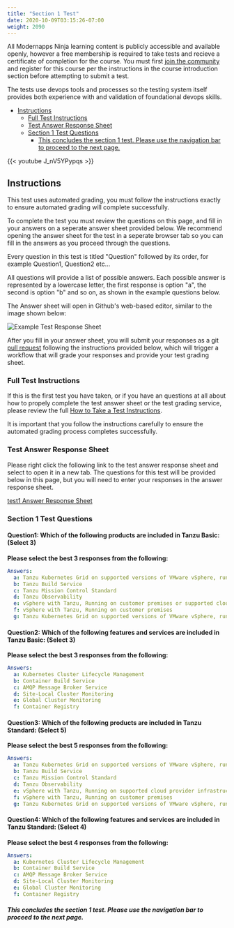 ```yaml
---
title: "Section 1 Test"
date: 2020-10-09T03:15:26-07:00
weight: 2090
---
```


All Modernapps Ninja learning content is publicly accessible and available openly, however a free membership is required to take tests and recieve a certificate of completion for the course. You must first [join the community](https://modernapps.ninja/about/membership/) and register for this course per the instructions in the course introduction section before attempting to submit a test.

The tests use devops tools and processes so the testing system itself provides both experience with and validation of foundational devops skills. 

- [Instructions](#instructions)
  - [Full Test Instructions](#full-test-instructions)
  - [Test Answer Response Sheet](#test-answer-response-sheet)
  - [Section 1 Test Questions](#section-1-test-questions)
      - [This concludes the section 1 test. Please use the navigation bar to proceed to the next page.](#this-concludes-the-section-1-test-please-use-the-navigation-bar-to-proceed-to-the-next-page)

{{< youtube J_nV5YPypqs >}}

## Instructions

This test uses automated grading, you must follow the instructions exactly to ensure automated grading will complete successfully. 

To complete the test you must review the questions on this page, and fill in your answers on a seperate answer sheet provided below. We recommend opening the answer sheet for the test in a seperate browser tab so you can fill in the answers as you proceed through the questions. 

Every question in this test is titled "Question" followed by its order, for example Question1, Question2 etc...

All questions will provide a list of possible answers. Each possible answer is represented by a lowercase letter, the first response is option "a", the second is option "b" and so on, as shown in the example questions below. 

The Answer sheet will open in Github's web-based editor, similar to the image shown below:

![Example Test Response Sheet](/introtanzustandard_ts7297/admin/assets/images/blank_test_screen_example.png)  

After you fill in your answer sheet, you will submit  your responses as a git [pull request](https://docs.github.com/en/github/collaborating-with-issues-and-pull-requests/about-pull-requests) following the instructions provided below, which will trigger a workflow that will grade your responses and provide your test grading sheet. 

### Full Test Instructions

If this is the first test you have taken, or if you have an questions at all about how to propely complete the test answer sheet or the test grading service, please review the full [How to Take a Test Instructions](https://modernapps.ninja/course_repo_template_ct8279/docs/reference/testinstructions/).  

It is important that you follow the instructions carefully to ensure the automated grading process completes successfully.

### Test Answer Response Sheet

Please right click the following link to the test answer response sheet and select to open it in a new tab. The questions for this test will be provided below in this page, but you will need to enter your responses in the answer response sheet. 

[test1 Answer Response Sheet](https://github.com/modernappsninja/introtanzustandard_ts7297/edit/main/static/admin/userdata/tests/test1.yml)  

### Section 1 Test Questions

#### **Question1:** Which of the following products are included in Tanzu Basic: (Select 3) <!-- omit in toc -->

**Please select the best 3 responses from the following:**

```yml
Answers:
  a: Tanzu Kubernetes Grid on supported versions of VMware vSphere, running on customer premises
  b: Tanzu Build Service 
  c: Tanzu Mission Control Standard
  d: Tanzu Observability
  e: vSphere with Tanzu, Running on customer premises or supported cloud provider
  f: vSphere with Tanzu, Running on customer premises
  g: Tanzu Kubernetes Grid on supported versions of VMware vSphere, running on customer premises or cloud provider
```

#### **Question2:** Which of the following features and services are included in Tanzu Basic: (Select 3) <!-- omit in toc -->

**Please select the best 3 responses from the following:**

```yml
Answers:
  a: Kubernetes Cluster Lifecycle Management
  b: Container Build Service
  c: AMQP Message Broker Service
  d: Site-Local Cluster Monitoring
  e: Global Cluster Monitoring
  f: Container Registry
```

#### **Question3:** Which of the following products are included in Tanzu Standard: (Select 5) <!-- omit in toc -->

**Please select the best 5 responses from the following:**

```yml
Answers:
  a: Tanzu Kubernetes Grid on supported versions of VMware vSphere, running on customer premises
  b: Tanzu Build Service 
  c: Tanzu Mission Control Standard
  d: Tanzu Observability
  e: vSphere with Tanzu, Running on supported cloud provider infrastructure
  f: vSphere with Tanzu, Running on customer premises
  g: Tanzu Kubernetes Grid on supported versions of VMware vSphere, running on cloud provider infrastructure
```

#### **Question4:** Which of the following features and services are included in Tanzu Standard: (Select 4) <!-- omit in toc -->

**Please select the best 4 responses from the following:**

```yml
Answers:
  a: Kubernetes Cluster Lifecycle Management
  b: Container Build Service
  c: AMQP Message Broker Service
  d: Site-Local Cluster Monitoring
  e: Global Cluster Monitoring
  f: Container Registry
```


##### This concludes the section 1 test. Please use the navigation bar to proceed to the next page.
